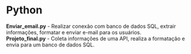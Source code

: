 # Python
<p> <b> Enviar_email.py</b> - Realizar conexão com banco de dados SQL, extrair informações, formatar e enviar e-mail para os usuários. <br />
<b>Projeto_final.py</b> - Coleta informações de uma API, realiza a formatação e envia para um banco de dados SQL. </p>